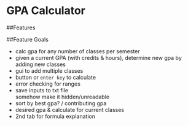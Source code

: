 # GPA Calculator


##Features


##Feature Goals
- calc gpa for any number of classes per semester
- given a current GPA (with credits & hours), determine new gpa by adding new classes
- gui to add multiple classes
- button or `enter key` to calculate
- error checking for ranges
- save inputs to txt file  
somehow make it hidden/unreadable
- sort by best gpa? / contributing gpa
- desired gpa & calculate for current classes
- 2nd tab for formula explanation

